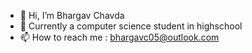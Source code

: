 - 👋 Hi, I’m Bhargav Chavda
- 🌌 Currently a computer science student in highschool
- 📫 How to reach me : bhargavc05@outlook.com
